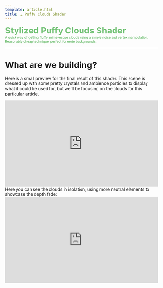 ```yaml
---
template: article.html
title: ☁️ Puffy Clouds Shader
---
```

<span style="color:#71c174;font-size:2em;font-weight:bold">Stylized Puffy Clouds Shader</span>  
<span style="color:#4cae4f;font-size:.75em">A quick way of getting fluffy anime-esque clouds using a simple noise and vertex manipulation. Reasonably cheap technique, perfect for eerie backgrounds.</span>
___
# What are we building?
Here is a small preview for the final result of this shader. This scene is dressed up with some pretty crystals and ambience particles to display what it could be used for, but we'll be focusing on the clouds for this particular article.

<div style="padding-bottom: 56.25%; position: relative;"><iframe width="100%" height="100%" src="https://www.youtube.com/embed/Vk2qhqPASqo?autoplay=1&loop=1&modestbranding=1&mute=1&playlist=Vk2qhqPASqo&rel=0" frameborder="0" allow="accelerometer; autoplay; encrypted-media; gyroscope; picture-in-picture; fullscreen" style="position: absolute; top: 0px; left: 0px; width: 100%; height: 100%;"><small>YouTube embedding powered by <a href="https://embed.tube">embed.tube</a></small></iframe></div>
Here you can see the clouds in isolation, using more neutral elements to showcase the depth fade:

<div style="padding-bottom: 56.25%; position: relative;"><iframe width="100%" height="100%" src="https://www.youtube.com/embed/x99FqxiKzlc?autoplay=1&fs=0&loop=1&modestbranding=1&mute=1&playlist=x99FqxiKzlc&rel=0" frameborder="0" allow="accelerometer; autoplay; encrypted-media; gyroscope; picture-in-picture; fullscreen" style="position: absolute; top: 0px; left: 0px; width: 100%; height: 100%;"><small>YouTube embedding powered by <a href="https://embed.tube">embed.tube</a></small></iframe></div>
